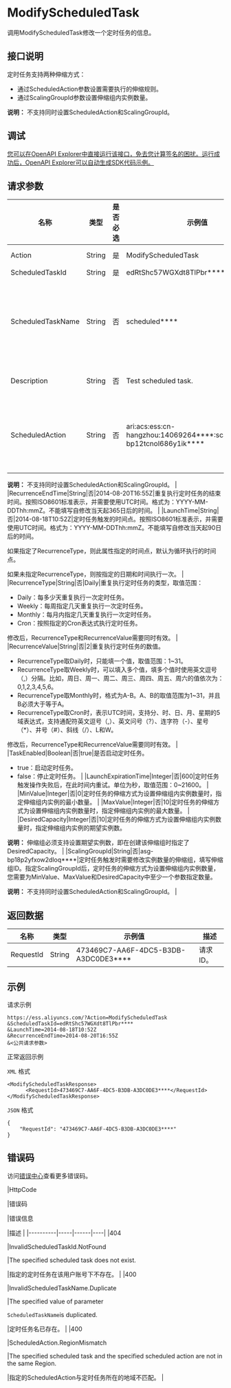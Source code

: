 # ModifyScheduledTask

调用ModifyScheduledTask修改一个定时任务的信息。

## 接口说明

定时任务支持两种伸缩方式：

-   通过ScheduledAction参数设置需要执行的伸缩规则。
-   通过ScalingGroupId参数设置伸缩组内实例数量。

**说明：** 不支持同时设置ScheduledAction和ScalingGroupId。

## 调试

[您可以在OpenAPI Explorer中直接运行该接口，免去您计算签名的困扰。运行成功后，OpenAPI Explorer可以自动生成SDK代码示例。](https://api.aliyun.com/#product=Ess&api=ModifyScheduledTask&type=RPC&version=2014-08-28)

## 请求参数

|名称|类型|是否必选|示例值|描述|
|--|--|----|---|--|
|Action|String|是|ModifyScheduledTask|系统规定参数。取值：ModifyScheduledTask |
|ScheduledTaskId|String|是|edRtShc57WGXdt8TlPbr\*\*\*\*|定时任务的ID。 |
|ScheduledTaskName|String|否|scheduled\*\*\*\*|定时任务的名称。2~64个英文或中文字符，以数字、大小字母或中文开头，可包含数字、下划线（\_）、连字符（-）或点号（.）。同一账号同一地域内唯一。 |
|Description|String|否|Test scheduled task.|定时任务的描述信息。2~200个英文或中文字符。 |
|ScheduledAction|String|否|ari:acs:ess:cn-hangzhou:14069264\*\*\*\*:scalingrule/asr-bp12tcnol686y1ik\*\*\*\*|定时任务触发时需要执行的伸缩规则，填写伸缩规则的唯一标识符。指定ScheduledAction后，定时任务的伸缩方式为选择已有伸缩规则。

 **说明：** 不支持同时设置ScheduledAction和ScalingGroupId。 |
|RecurrenceEndTime|String|否|2014-08-20T16:55Z|重复执行定时任务的结束时间。按照ISO8601标准表示，并需要使用UTC时间。格式为：YYYY-MM-DDThh:mmZ。不能填写自修改当天起365日后的时间。 |
|LaunchTime|String|否|2014-08-18T10:52Z|定时任务触发的时间点。按照ISO8601标准表示，并需要使用UTC时间。格式为：YYYY-MM-DDThh:mmZ。不能填写自修改当天起90日后的时间。

 如果指定了RecurrenceType，则此属性指定的时间点，默认为循环执行的时间点。

 如果未指定RecurrenceType，则按指定的日期和时间执行一次。 |
|RecurrenceType|String|否|Daily|重复执行定时任务的类型，取值范围：

 -   Daily：每多少天重复执行一次定时任务。
-   Weekly：每周指定几天重复执行一次定时任务。
-   Monthly：每月内指定几天重复执行一次定时任务。
-   Cron：按照指定的Cron表达式执行定时任务。

 修改后，RecurrenceType和RecurrenceValue需要同时有效。 |
|RecurrenceValue|String|否|2|重复执行定时任务的数值。

 -   RecurrenceType取Daily时，只能填一个值，取值范围：1~31。
-   RecurrenceType取Weekly时，可以填入多个值，填多个值时使用英文逗号（,）分隔。比如，周日、周一、周二、周三、周四、周五、周六的值依次为：0,1,2,3,4,5,6。
-   RecurrenceType取Monthly时，格式为A-B。A、B的取值范围为1~31，并且B必须大于等于A。
-   RecurrenceType取Cron时，表示UTC时间，支持分、时、日、月、星期的5域表达式，支持通配符英文逗号（,）、英文问号（?）、连字符（-）、星号（\*）、井号（\#）、斜线（/）、L和W。

 修改后，RecurrenceType和RecurrenceValue需要同时有效。 |
|TaskEnabled|Boolean|否|true|是否启动定时任务。

 -   true：启动定时任务。
-   false：停止定时任务。 |
|LaunchExpirationTime|Integer|否|600|定时任务触发操作失败后，在此时间内重试。单位为秒，取值范围：0~21600。 |
|MinValue|Integer|否|0|定时任务的伸缩方式为设置伸缩组内实例数量时，指定伸缩组内实例的最小数量。 |
|MaxValue|Integer|否|10|定时任务的伸缩方式为设置伸缩组内实例数量时，指定伸缩组内实例的最大数量。 |
|DesiredCapacity|Integer|否|10|定时任务的伸缩方式为设置伸缩组内实例数量时，指定伸缩组内实例的期望实例数。

 **说明：** 伸缩组必须支持设置期望实例数，即在创建该伸缩组时指定了DesiredCapacity。 |
|ScalingGroupId|String|否|asg-bp18p2yfxow2dloq\*\*\*\*|定时任务触发时需要修改实例数量的伸缩组，填写伸缩组ID。指定ScalingGroupId后，定时任务的伸缩方式为设置伸缩组内实例数量，您需要为MinValue、MaxValue和DesiredCapacity中至少一个参数指定数量。

 **说明：** 不支持同时设置ScheduledAction和ScalingGroupId。 |

## 返回数据

|名称|类型|示例值|描述|
|--|--|---|--|
|RequestId|String|473469C7-AA6F-4DC5-B3DB-A3DC0DE3\*\*\*\*|请求ID。 |

## 示例

请求示例

```
https://ess.aliyuncs.com/?Action=ModifyScheduledTask
&ScheduledTaskId=edRtShc57WGXdt8TlPbr****
&LaunchTime=2014-08-18T10:52Z
&RecurrenceEndTime=2014-08-20T16:55Z
&<公共请求参数>
```

正常返回示例

`XML` 格式

```
<ModifyScheduledTaskResponse>
      <RequestId>473469C7-AA6F-4DC5-B3DB-A3DC0DE3****</RequestId>
</ModifyScheduledTaskResponse>
```

`JSON` 格式

```
{
    "RequestId": "473469C7-AA6F-4DC5-B3DB-A3DC0DE3****"
}
```

## 错误码

访问[错误中心](https://error-center.alibabacloud.com/status/product/Ess)查看更多错误码。

|HttpCode

|错误码

|错误信息

|描述 |
|----------|-----|------|----|
|404

|InvalidScheduledTaskId.NotFound

|The specified scheduled task does not exist.

|指定的定时任务在该用户账号下不存在。 |
|400

|InvalidScheduledTaskName.Duplicate

|The specified value of parameter

`ScheduledTaskName`is duplicated.

|定时任务名已存在。 |
|400

|ScheduledAction.RegionMismatch

|The specified scheduled task and the specified scheduled action are not in the same Region.

|指定的ScheduledAction与定时任务所在的地域不匹配。 |

